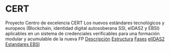 # CERT
Proyecto Centro de excelencia CERT 
Los nuevos estándares tecnológicos y europeos (Blockchain, identidad digital autosoberana SSI, eIDAS2 y EBSI) aplicables en un sistema de credenciales verificables para una formación  modular y acumulable de la nueva FP
[Descripción](descripcion.md)
[Estructura](estructura.md)
[Fases](fases.md)
[elIDAS2](elIDAS2.md)
[Estandares EBSI](estandaresEBSI.md)
      
